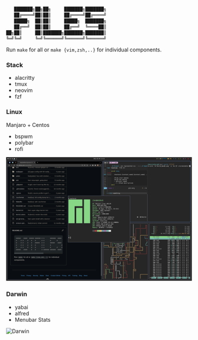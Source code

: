 ```
   ███████╗██╗██╗     ███████╗███████╗
   ██╔════╝██║██║     ██╔════╝██╔════╝
   █████╗  ██║██║     █████╗  ███████╗
   ██╔══╝  ██║██║     ██╔══╝  ╚════██║
██╗██║     ██║███████╗███████╗███████║
╚═╝╚═╝     ╚═╝╚══════╝╚══════╝╚══════╝
```

Run `make` for all or `make {vim,zsh,..}` for individual components.

### Stack

* alacritty
* tmux
* neovim
* fzf

### Linux

Manjaro + Centos

* bspwm
* polybar
* rofi

![Manjaro](./manjaro-desktop.png)

### Darwin

* yabai
* alfred
* Menubar Stats

![Darwin](./macos-desktop.png)
